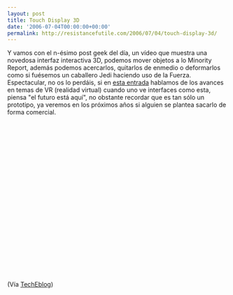 ```yaml
---
layout: post
title: Touch Display 3D
date: '2006-07-04T00:00:00+00:00'
permalink: http://resistancefutile.com/2006/07/04/touch-display-3d/
---
```

Y vamos con el n-ésimo post geek del día, un vídeo que muestra una novedosa interfaz interactiva 3D, podemos mover objetos a lo Minority Report, además podemos acercarlos, quitarlos de enmedio o deformarlos como si fuésemos un caballero Jedi haciendo uso de la Fuerza. Espectacular, no os lo perdáis, si en <a href="http://resistancefutile.blogspot.com/2006/07/zapatos-para-vr.html">esta entrada</a> hablamos de los avances en temas de VR (realidad virtual) cuando uno ve interfaces como esta, piensa "el futuro está aquí", no obstante recordar que es tan sólo un prototipo, ya veremos en los próximos años si alguien se plantea sacarlo de forma comercial.

<object width="425" height="350"><param name="movie" value="http://www.youtube.com/v/Vp74vrF-Fo8"></param><embed src="http://www.youtube.com/v/Vp74vrF-Fo8" type="application/x-shockwave-flash" width="425" height="350"></embed></object>

(Vía <a href="http://www.techeblog.com/index.php/tech-gadget/multi-finger-3d-display">TechEblog</a>)

